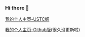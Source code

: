 ### Hi there 👋

[我的个人主页-USTC版](http://home.ustc.edu.cn/~caochenrui/)

[我的个人主页-Github版](https://caochenrui.github.io/)(很久没更新啦)

<!--
**caochenrui/caochenrui** is a ✨ _special_ ✨ repository because its `README.md` (this file) appears on your GitHub profile.

Here are some ideas to get you started:

- 🔭 I’m currently working on ...
- 🌱 I’m currently learning ...
- 👯 I’m looking to collaborate on ...
- 🤔 I’m looking for help with ...
- 💬 Ask me about ...
- 📫 How to reach me: ...
- 😄 Pronouns: ...
- ⚡ Fun fact: ...
-->
